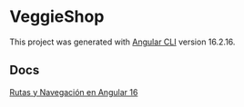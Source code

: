 # VeggieShop

This project was generated with [Angular CLI](https://github.com/angular/angular-cli) version 16.2.16.

## Docs
[Rutas y Navegación en Angular 16](./docs/Rutas%20y%20Navegacion%20en%20Angular%2016.md)
